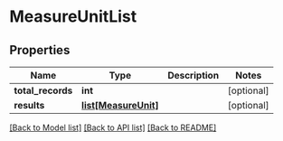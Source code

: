 # MeasureUnitList

## Properties
Name | Type | Description | Notes
------------ | ------------- | ------------- | -------------
**total_records** | **int** |  | [optional] 
**results** | [**list[MeasureUnit]**](MeasureUnit.md) |  | [optional] 

[[Back to Model list]](../README.md#documentation-for-models) [[Back to API list]](../README.md#documentation-for-api-endpoints) [[Back to README]](../README.md)


